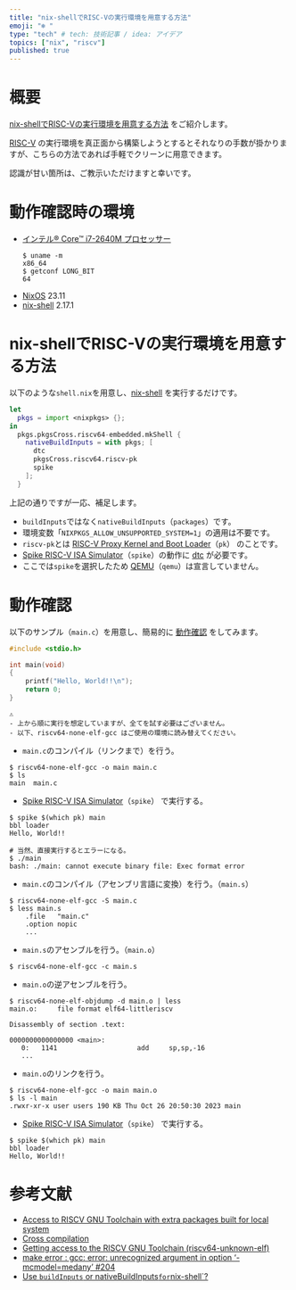 ```yaml
---
title: "nix-shellでRISC-Vの実行環境を用意する方法"
emoji: "❄️ "
type: "tech" # tech: 技術記事 / idea: アイデア
topics: ["nix", "riscv"]
published: true
---
```

# 概要
[nix-shellでRISC-Vの実行環境を用意する方法](#nix-shellでrisc-vの実行環境を用意する方法) をご紹介します。  

[RISC-V](https://riscv.org/) の実行環境を真正面から構築しようとするとそれなりの手数が掛かりますが、こちらの方法であれば手軽でクリーンに用意できます。   

認識が甘い箇所は、ご教示いただけますと幸いです。

# 動作確認時の環境
- [インテル® Core™ i7-2640M プロセッサー](https://www.intel.co.jp/content/www/jp/ja/products/sku/53464/intel-core-i72640m-processor-4m-cache-up-to-3-50-ghz/specifications.html)
  ```shell
  $ uname -m
  x86_64
  $ getconf LONG_BIT
  64
  ```
- [NixOS](https://nixos.org/) 23.11
- [nix-shell](https://nixos.org/manual/nix/stable/command-ref/nix-shell) 2.17.1

# nix-shellでRISC-Vの実行環境を用意する方法
以下のような`shell.nix`を用意し、[nix-shell](https://nixos.org/manual/nix/stable/command-ref/nix-shell) を実行するだけです。
```nix
let
  pkgs = import <nixpkgs> {};
in
  pkgs.pkgsCross.riscv64-embedded.mkShell {
    nativeBuildInputs = with pkgs; [
      dtc
      pkgsCross.riscv64.riscv-pk
      spike
    ];
  }
```

上記の通りですが一応、補足します。
- `buildInputs`ではなく`nativeBuildInputs`（`packages`）です。
- 環境変数「`NIXPKGS_ALLOW_UNSUPPORTED_SYSTEM=1`」の適用は不要です。
- `riscv-pk`とは [RISC-V Proxy Kernel and Boot Loader](https://github.com/riscv-software-src/riscv-pk)（`pk`） のことです。
- [Spike RISC-V ISA Simulator](https://github.com/riscv-software-src/riscv-isa-sim)（`spike`）の動作に [dtc](https://git.kernel.org/pub/scm/utils/dtc/dtc.git) が必要です。
- ここでは`spike`を選択したため [QEMU](https://www.qemu.org/)（`qemu`）は宣言していません。

# 動作確認
以下のサンプル（`main.c`）を用意し、簡易的に [動作確認](#動作確認) をしてみます。
```c
#include <stdio.h>

int main(void)
{
    printf("Hello, World!!\n");
    return 0;
}
```

```text
⚠️
- 上から順に実行を想定していますが、全てを試す必要はございません。
- 以下、riscv64-none-elf-gcc はご使用の環境に読み替えてください。
```

- `main.c`のコンパイル（リンクまで）を行う。
```shell
$ riscv64-none-elf-gcc -o main main.c
$ ls
main  main.c
```

- [Spike RISC-V ISA Simulator](https://github.com/riscv-software-src/riscv-isa-sim)（`spike`） で実行する。
```shell
$ spike $(which pk) main
bbl loader
Hello, World!!

# 当然、直接実行するとエラーになる。
$ ./main
bash: ./main: cannot execute binary file: Exec format error
```

- `main.c`のコンパイル（アセンブリ言語に変換）を行う。（`main.s`）
```shell
$ riscv64-none-elf-gcc -S main.c
$ less main.s
    .file   "main.c"
    .option nopic
    ...
```

- `main.s`のアセンブルを行う。（`main.o`）
```shell
$ riscv64-none-elf-gcc -c main.s
```

- `main.o`の逆アセンブルを行う。
```shell
$ riscv64-none-elf-objdump -d main.o | less
main.o:     file format elf64-littleriscv

Disassembly of section .text:

0000000000000000 <main>:
   0:   1141                    add     sp,sp,-16
   ...
```

- `main.o`のリンクを行う。
```shell
$ riscv64-none-elf-gcc -o main main.o
$ ls -l main
.rwxr-xr-x user users 190 KB Thu Oct 26 20:50:30 2023 main
```

- [Spike RISC-V ISA Simulator](https://github.com/riscv-software-src/riscv-isa-sim)（`spike`） で実行する。
```shell
$ spike $(which pk) main
bbl loader
Hello, World!!
```

# 参考文献
- [Access to RISCV GNU Toolchain with extra packages built for local system](https://discourse.nixos.org/t/access-to-riscv-gnu-toolchain-with-extra-packages-built-for-local-system/18415)
- [Cross compilation](https://nix.dev/tutorials/cross-compilation)
- [Getting access to the RISCV GNU Toolchain (riscv64-unknown-elf)](https://discourse.nixos.org/t/getting-access-to-the-riscv-gnu-toolchain-riscv64-unknown-elf/16022)
- [make error : gcc: error: unrecognized argument in option ‘-mcmodel=medany’ #204](https://github.com/riscv-software-src/riscv-pk/issues/204)
- [Use `buildInputs` or nativeBuildInputs` for `nix-shell`?](https://discourse.nixos.org/t/use-buildinputs-or-nativebuildinputs-for-nix-shell/8464)
